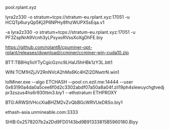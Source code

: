 
pool.rplant.xyz

lyra2z330 -o stratum+tcps://stratum-eu.rplant.xyz:17051 -u HCQTp6uryQp5Kj2P6NPHy8fhzWUPX5sEqa.v1

-a lyra2z330 -o stratum+tcps://stratum-eu.rplant.xyz:17051 -u PF3ZspNrA9Vcnh3yLPsyxoRVssXoXgDhFE.biy

https://github.com/rplant8/cpuminer-opt-rplant/releases/download/ccminer/ccminer-win-cuda10.zip

 BTT:TB8Hq1ioYTyCgicGznc9LHaU5hHBk1zY3L.btt1

  WIN:TCM1HZjJV2RnNVcA2hMs6Kc4HZi2DNwtrN.win1

  lolMiner.exe --algo ETCHASH --pool cn.ezil.me:14444 --user 0x63190a4da0a5cee6f0d2c3302abdf07a50a8a04f.zil19ph4slewuychgtvedjpr3zszus4hs6r930ttm3.biy1 --ethstratum ETHPROXY 

  BTG:ARWStVHccXiaBHZM2vZvQbBGcWRVUeD8So.biy1

 ethash-asia.unmineable.com:3333

  SHIB:0x2578207b2a2Dd9FD0143bd9B91333815B5960180.Biyy
